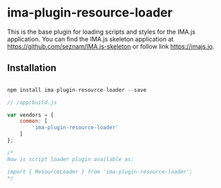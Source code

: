 # ima-plugin-resource-loader

This is the base plugin for loading scripts and styles for the IMA.js application.
You can find the IMA.js skeleton application at <https://github.com/seznam/IMA.js-skeleton>
or follow link <https://imajs.io>.

## Installation

```javascript

npm install ima-plugin-resource-loader --save

```

```javascript
// /app/build.js

var vendors = {
	common: [
		'ima-plugin-resource-loader'
	]
};

/*
Now is script loader plugin available as:

import { ResourceLoader } from 'ima-plugin-resource-loader';
*/

```

